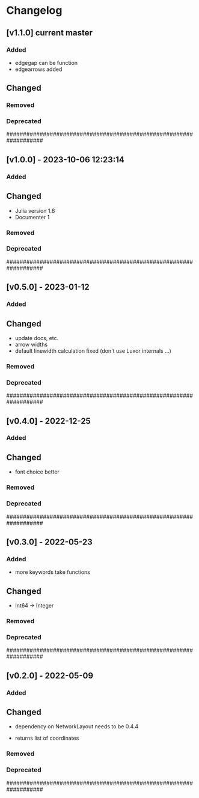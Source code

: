 # Changelog

## [v1.1.0] current master

### Added

- edgegap can be function
- edgearrows added

## Changed

### Removed

### Deprecated

###################################################################

## [v1.0.0] - 2023-10-06 12:23:14

### Added

## Changed

- Julia version 1.6
- Documenter 1

### Removed

### Deprecated

###################################################################

## [v0.5.0] - 2023-01-12

### Added

## Changed

- update docs, etc.
- arrow widths
- default linewidth calculation fixed (don't use Luxor internals ...)

### Removed

### Deprecated

###################################################################

## [v0.4.0] - 2022-12-25

### Added

## Changed

- font choice better

### Removed

### Deprecated

###################################################################

## [v0.3.0] - 2022-05-23

### Added

- more keywords take functions

## Changed

- Int64 -> Integer

### Removed

### Deprecated

###################################################################

## [v0.2.0] - 2022-05-09

### Added

## Changed

- dependency on NetworkLayout needs to be 0.4.4

- returns list of coordinates

### Removed

### Deprecated

###################################################################
